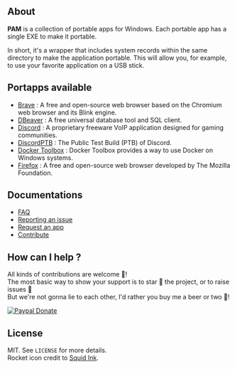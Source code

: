 
## About

**PAM** is a collection of portable apps for Windows. Each portable app has a single EXE to make it portable.<br />

In short, it's a wrapper that includes system records within the same directory to make the application portable. This will allow you, for example, to use your favorite application on a USB stick.

## Portapps available

* [Brave](https://portapps.io/app/brave-portable/) : A free and open-source web browser based on the Chromium web browser and its Blink engine.
* [DBeaver](https://portapps.io/app/dbeaver-portable/) : A free universal database tool and SQL client.
* [Discord](https://portapps.io/app/discord-portable/) : A proprietary freeware VoIP application designed for gaming communities.
* [DiscordPTB](https://portapps.io/app/discord-ptb-portable/) : The Public Test Build (PTB) of Discord.
* [Docker Toolbox](https://portapps.io/app/docker-toolbox-portable/) : Docker Toolbox provides a way to use Docker on Windows systems.
* [Firefox](https://portapps.io/app/firefox-portable/) : A free and open-source web browser developed by The Mozilla Foundation.

## Documentations

* [FAQ](https://portapps.io/doc/faq/)
* [Reporting an issue](https://portapps.io/doc/reporting-issue/)
* [Request an app](https://portapps.io/doc/request-app/)
* [Contribute](https://portapps.io/doc/contribute/)

## How can I help ?

All kinds of contributions are welcome :raised_hands:!<br />
The most basic way to show your support is to star :star2: the project, or to raise issues :speech_balloon:<br />
But we're not gonna lie to each other, I'd rather you buy me a beer or two :beers:!

[![Paypal Donate](https://portapps.io/img/paypal-donate.png)](https://www.paypal.com/cgi-bin/webscr?cmd=_s-xclick&hosted_button_id=WQD7AQGPDEPSG)

## License

MIT. See `LICENSE` for more details.<br />
Rocket icon credit to [Squid Ink](http://thesquid.ink).
